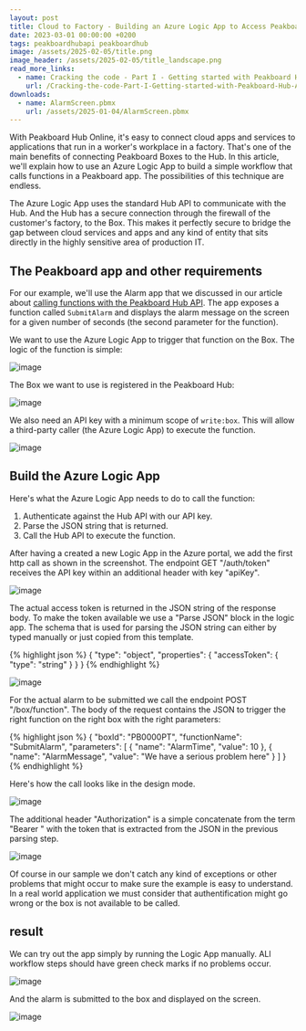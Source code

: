 ```yaml
---
layout: post
title: Cloud to Factory - Building an Azure Logic App to Access Peakboard Boxes with Peakboard Hub
date: 2023-03-01 00:00:00 +0200
tags: peakboardhubapi peakboardhub
image: /assets/2025-02-05/title.png
image_header: /assets/2025-02-05/title_landscape.png
read_more_links:
  - name: Cracking the code - Part I - Getting started with Peakboard Hub API
    url: /Cracking-the-code-Part-I-Getting-started-with-Peakboard-Hub-API.html
downloads:
  - name: AlarmScreen.pbmx
    url: /assets/2025-01-04/AlarmScreen.pbmx 
---
```

With Peakboard Hub Online, it's easy to connect cloud apps and services to applications that run in a worker's workplace in a factory. That's one of the main benefits of connecting Peakboard Boxes to the Hub. In this article, we'll explain how to use an Azure Logic App to build a simple workflow that calls functions in a Peakboard app. The possibilities of this technique are endless.

The Azure Logic App uses the standard Hub API to communicate with the Hub. And the Hub has a secure connection through the firewall of the customer's factory, to the Box. This makes it perfectly secure to bridge the gap between cloud services and apps and any kind of entity that sits directly in the highly sensitive area of production IT.

## The Peakboard app and other requirements

For our example, we'll use the Alarm app that we discussed in our article about [calling functions with the Peakboard Hub API](/Cracking-the-code-Part-II-Calling-functions-remotely.html). The app exposes a function called `SubmitAlarm` and displays the alarm message on the screen for a given number of seconds (the second parameter for the function).

We want to use the Azure Logic App to trigger that function on the Box. The logic of the function is simple:

![image](/assets/2025-02-05/020.png)

The Box we want to use is registered in the Peakboard Hub:

![image](/assets/2025-02-05/030.png)

We also need an API key with a minimum scope of `write:box`. This will allow a third-party caller (the Azure Logic App) to execute the function.

![image](/assets/2025-02-05/040.png)

## Build the Azure Logic App

Here's what the Azure Logic App needs to do to call the function:

1. Authenticate against the Hub API with our API key.
2. Parse the JSON string that is returned.
3. Call the Hub API to execute the function.

After having a created a new Logic App in the Azure portal, we add the first http call as shown in the screenshot. The endpoint GET "/auth/token" receives the API key within an additional header with key "apiKey".

![image](/assets/2025-02-05/050.png)

The actual access token is returned in the JSON string of the response body. To make the token available we use a "Parse JSON" block in the logic app. The schema that is used for parsing the JSON string can either by typed manually or just copied from this template.

{% highlight json %}
{
    "type": "object",
    "properties": {
        "accessToken": {
            "type": "string"
        }
    }
}
{% endhighlight %}

![image](/assets/2025-02-05/060.png)

For the actual alarm to be submitted we call the endpoint POST "/box/function". The body of the request contains the JSON to trigger the right function on the right box with the right parameters:

{% highlight json %}
{
  "boxId": "PB0000PT",
  "functionName": "SubmitAlarm",
  "parameters": [
    {
      "name": "AlarmTime",
      "value": 10
    },
    {
      "name": "AlarmMessage",
      "value": "We have a serious problem here"
    }
  ]
}
{% endhighlight %}

Here's how the call looks like in the design mode. 

![image](/assets/2025-02-05/070.png)

The additional header "Authorization" is a simple concatenate from the term "Bearer " with the token that is extracted from the JSON in the previous parsing step.

![image](/assets/2025-02-05/080.png)

Of course in our sample we don't catch any kind of exceptions or other problems that might occur to make sure the example is easy to understand. In a real world application we must consider that authentification might go wrong or the box is not available to be called.

## result

We can try out the app simply by running the Logic App manually. ALl workflow steps should have green check marks if no problems occur.

![image](/assets/2025-02-05/090.png)

And the alarm is submitted to the box and displayed on the screen.

![image](/assets/2025-02-05/100.png)
